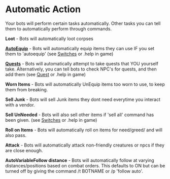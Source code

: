 # Automatic Action

Your bots will perform certain tasks automatically. Other tasks you can tell them to automatically perform through commands.


**Loot** - Bots will automatically loot corpses

**[AutoEquip](https://github.com/playerbot/mangos/wiki/Bot-Switches)** - Bots will automatically equip items they can use IF you set them to 'autoequip' (see [Switches](https://github.com/playerbot/mangos/wiki/Bot-Switches) or .help in game)

**[Quests](https://github.com/playerbot/mangos/wiki/InterAction-Commands)** - Bots will automatically attempt to take quests that YOU yourself take.
         Alternatively, you can tell bots to check NPC's for quests, and then add them (see [Quest](https://github.com/playerbot/mangos/wiki/InterAction-Commands) or .help in game)

**Worn Items** - Bots will automatically UnEquip items too worn to use, to keep them from breaking.

**Sell Junk** - Bots will sell Junk items they dont need everytime you interact with a vendor.

**Sell UnNeeded** - Bots will also sell other items if 'sell all' command has been given. (see [Switches](https://github.com/playerbot/mangos/wiki/Bot-Switches) or .help in game)

**Roll on Items** - Bots will automatically roll on items for need/greed/ and will also pass.

**Attack** - Bots will automatically attack non-friendly creatures or npcs if they are close enough.

**AutoVariableFollow distance** - Bots will automatically follow at varying distances/positions based on combat orders. This defaults to ON but can be turned off by giving the command /t BOTNAME or /p 'follow auto'.
